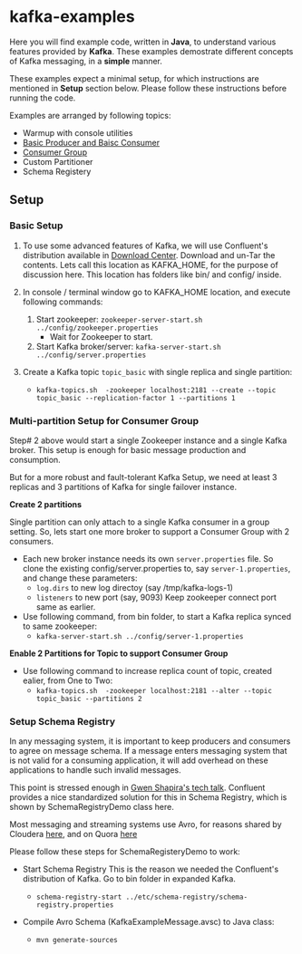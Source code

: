 # kafka-examples

Here you will find example code, written in __Java__, to understand various features provided by __Kafka__.
These examples demostrate different concepts of Kafka messaging, in a __simple__ manner.

These examples expect a minimal setup, for which instructions are mentioned in __Setup__ section below. Please follow these instructions before running the code.

Examples are arranged by following topics:

+ Warmup with console utilities
+ [Basic Producer and Baisc Consumer](https://github.com/agrawalnishant/kafka-examples/tree/master/src/main/java/kafka/examples/basic)
+ [Consumer Group](https://github.com/agrawalnishant/kafka-examples/blob/master/src/main/java/kafka/examples/basic/StringProducerConsumerGroupDemo.java)
+ Custom Partitioner
+ Schema Registery

## Setup
### Basic Setup
1. To use some advanced features of Kafka, we will use Confluent's distribution available in [Download Center](https://www.confluent.io/download-center/). Download and un-Tar the contents. Lets call this location as KAFKA_HOME, for the purpose of discussion here. This location has folders like bin/ and config/ inside.

2. In console / terminal window go to KAFKA_HOME location, and execute following commands:
    1. Start zookeeper:
    `zookeeper-server-start.sh ../config/zookeeper.properties`
        - Wait for Zookeeper to start.
    2. Start Kafka broker/server:
        `kafka-server-start.sh ../config/server.properties`
        
3. Create a Kafka topic `topic_basic` with single replica and single partition:
    - `kafka-topics.sh  -zookeeper localhost:2181 --create --topic topic_basic --replication-factor 1 --partitions 1`

        
### Multi-partition Setup for Consumer Group
Step# 2 above would start a single Zookeeper instance and a single Kafka broker. This setup is enough for basic message production and consumption. 

But for a more robust and fault-tolerant Kafka Setup, we need at least 3 replicas and 3 partitions of Kafka for single failover instance.

__Create 2 partitions__

Single partition can only attach to a single Kafka consumer in a group setting. So, lets start one more broker to support a Consumer Group with 2 consumers. 
* Each new broker instance needs its own `server.properties` file. 
  So clone the existing config/server.properties to, say `server-1.properties`, and change these parameters:
    - `log.dirs` to new log directoy (say /tmp/kafka-logs-1)
    - `listeners` to new port (say, 9093)
    Keep zookeeper connect port same as earlier.
 * Use following command, from bin folder, to start a Kafka replica synced to same zookeeper:
     - `kafka-server-start.sh ../config/server-1.properties`
        
__Enable 2 Partitions for Topic to support Consumer Group__
* Use following command to increase replica count of topic, created ealier, from One to Two:
    - `kafka-topics.sh  -zookeeper localhost:2181 --alter --topic topic_basic --partitions 2`
    

### Setup Schema Registry

In any messaging system, it is important to keep producers and consumers to agree on message schema. If a message enters messaging system that is not valid for a consuming application, it will add overhead on these applications to handle such invalid messages.

This point is stressed enough in [Gwen Shapira's tech talk](https://vimeo.com/167028700). Confluent provides a nice standardized solution for this in Schema Registry, which is shown by SchemaRegistryDemo class here.

Most messaging and streaming systems use Avro, for reasons shared by Cloudera [here](http://blog.cloudera.com/blog/2011/05/three-reasons-why-apache-avro-data-serialization-is-a-good-choice-for-openrtb/), and on Quora [here](https://www.quora.com/What-are-pros-and-cons-of-Apache-Avro)

Please follow these steps for SchemaRegisteryDemo to work:
* Start Schema Registry
  This is the reason we needed the Confluent's distribution of Kafka. Go to bin folder in expanded Kafka.
    - `schema-registry-start ../etc/schema-registry/schema-registry.properties`
    
* Compile Avro Schema (KafkaExampleMessage.avsc) to Java class:
    - `mvn generate-sources`
